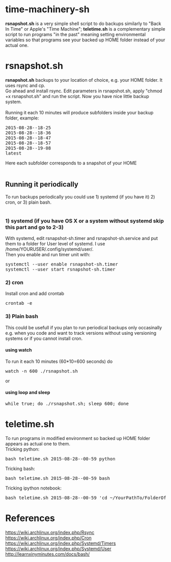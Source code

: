 # time-machinery-sh
<b>rsnapshot.sh</b> is a very simple shell script to do backups similarly to "Back In Time" or Apple's "Time Machine"; <b>teletime.sh</b> is a complementary simple script to run programs "in the past" meaning setting environmental variables so that programs see your backed up HOME folder instead of your actual one.

<h1>rsnapshot.sh</h1>
<b>rsnapshot.sh</b> backups to your location of choice, e.g. your HOME folder. It uses rsync and cp.<br>
Go ahead and install rsync. Edit parameters in rsnapshot.sh, apply "chmod +x rsnapshot.sh" and run the script. Now you have nice little backup system.<br>
<br>
Running it each 10 minutes will produce subfolders inside your backup folder, example:
<pre>
2015-08-28--18-25
2015-08-28--18-36
2015-08-28--18-47
2015-08-28--18-57
2015-08-28--19-08
latest
</pre>
Here each subfolder corresponds to a snapshot of your HOME<br><br>
<h2>Running it periodically</h2>
To run backups periodically you could use 1) systemd (if you have it) 2) cron, or 3) plain bash.<br>
<br>
<h3>1) systemd (if you have OS X or a system without systemd skip this part and go to 2-3)</h3>
With systemd, edit rsnapshot-sh.timer and rsnapshot-sh.service and put them to a folder for User level of systemd. I use
/home/YOURUSER/.config/systemd/user/.<br>
Then you enable and run timer unit with:<br>
<pre>
systemctl --user enable rsnapshot-sh.timer
systemctl --user start rsnapshot-sh.timer
</pre>
<h3>2) cron</h3>
Install cron and add crontab
<pre>crontab -e</pre>
<h3>3) Plain bash</h3>
This could be usefull if you plan to run periodical backups only occasinally e.g. when you code and want to track versions without using versioning systems or if you cannot install cron.<br>
<h4>using watch</h4>
To run it each 10 minutes (60*10=600 seconds) do
<pre>
watch -n 600 ./rsnapshot.sh
</pre>
or
<h4>using loop and sleep</h4>
<pre>
while true; do ./rsnapshot.sh; sleep 600; done
</pre>
<h1>teletime.sh</h1>
To run programs in modified environment so backed up HOME folder appears as actual one to them.<br>
Tricking python:
<pre>
bash teletime.sh 2015-08-28--00-59 python
</pre>
Tricking bash:
<pre>
bash teletime.sh 2015-08-28--00-59 bash
</pre>
Tricking ipython notebook:
<pre>
bash teletime.sh 2015-08-28--00-59 'cd ~/YourPathTo/FolderOfChoice && ipython notebook'
</pre>
<h1>References</h1>
<a href="https://wiki.archlinux.org/index.php/Rsync">https://wiki.archlinux.org/index.php/Rsync</a><br>
<a href="https://wiki.archlinux.org/index.php/Cron">https://wiki.archlinux.org/index.php/Cron</a><br>
<a href="https://wiki.archlinux.org/index.php/Systemd/Timers">https://wiki.archlinux.org/index.php/Systemd/Timers</a><br>
<a href="https://wiki.archlinux.org/index.php/Systemd/User">https://wiki.archlinux.org/index.php/Systemd/User</a><br>
<a href="http://learnxinyminutes.com/docs/bash/">http://learnxinyminutes.com/docs/bash/</a><br>
